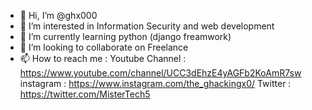 - 👋 Hi, I’m @ghx000
- 👀 I’m interested in 
Information Security and web development
- 🌱 I’m currently learning python (django freamwork)
- 💞️ I’m looking to collaborate on Freelance
- 📫 How to reach me : 
Youtube Channel : https://www.youtube.com/channel/UCC3dEhzE4yAGFb2KoAmR7sw
instagram :  https://www.instagram.com/the_ghackingx0/
Twitter : https://twitter.com/MisterTech5

<!---
ghx000/ghx000 is a ✨ special ✨ repository because its `README.md` (this file) appears on your GitHub profile.
You can click the Preview link to take a look at your changes.
--->
